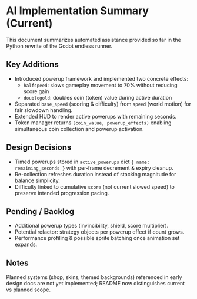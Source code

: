 # AI Implementation Summary (Current)

This document summarizes automated assistance provided so far in the Python rewrite of the Godot endless runner.

## Key Additions

- Introduced powerup framework and implemented two concrete effects:
	- `halfspeed`: slows gameplay movement to 70% without reducing score gain
	- `doublegold`: doubles coin (token) value during active duration
- Separated `base_speed` (scoring & difficulty) from `speed` (world motion) for fair slowdown handling.
- Extended HUD to render active powerups with remaining seconds.
- Token manager returns `(coin_value, powerup_effects)` enabling simultaneous coin collection and powerup activation.

## Design Decisions

- Timed powerups stored in `active_powerups` dict `{ name: remaining_seconds }` with per‑frame decrement & expiry cleanup.
- Re-collection refreshes duration instead of stacking magnitude for balance simplicity.
- Difficulty linked to cumulative `score` (not current slowed speed) to preserve intended progression pacing.

## Pending / Backlog

- Additional powerup types (invincibility, shield, score multiplier).
- Potential refactor: strategy objects per powerup effect if count grows.
- Performance profiling & possible sprite batching once animation set expands.

## Notes

Planned systems (shop, skins, themed backgrounds) referenced in early design docs are not yet implemented; README now distinguishes current vs planned scope.
